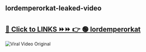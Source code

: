 
 ## lordemperorkat-leaked-video 

# <h2><a href="https://clipsfans.com/lordemperorkat&ref=git">🔗 Click to LINKS ⏩⏩ 👉 🟢 lordemperorkat </a></h2>

<a href="https://clipsfans.com/lordemperorkat&ref=git" rel="nofollow" data-target="animated-image.originalLink"><img src="https://i.ibb.co.com/xMMVF88/686577567.gif" alt="Viral Video Original" style="max-width: 100%; display: inline-block;" data-target="animated-image.originalImage"></a>
